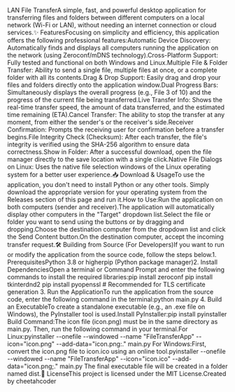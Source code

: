 LAN File TransferA simple, fast, and powerful desktop application for transferring files and folders between different computers on a local network (Wi-Fi or LAN), without needing an internet connection or cloud services.✨ FeaturesFocusing on simplicity and efficiency, this application offers the following professional features:Automatic Device Discovery: Automatically finds and displays all computers running the application on the network (using Zeroconf/mDNS technology).Cross-Platform Support: Fully tested and functional on both Windows and Linux.Multiple File & Folder Transfer: Ability to send a single file, multiple files at once, or a complete folder with all its contents.Drag & Drop Support: Easily drag and drop your files and folders directly onto the application window.Dual Progress Bars: Simultaneously displays the overall progress (e.g., File 3 of 10) and the progress of the current file being transferred.Live Transfer Info: Shows the real-time transfer speed, the amount of data transferred, and the estimated time remaining (ETA).Cancel Transfer: The ability to stop the transfer at any moment, from either the sender's or the receiver's side.Receiver Confirmation: Prompts the receiving user for confirmation before a transfer begins.File Integrity Check (Checksum): After each transfer, the file's integrity is verified using the SHA-256 algorithm to ensure data correctness.Show in Folder: After a successful download, open the file manager directly to the save location with a single click.Native File Dialogs on Linux: Uses the native file selection windows of the Linux operating system for a better user experience.📥 Download & UsageTo use the application, you don't need to install Python or any other tools. Simply download the appropriate version for your operating system from the Releases section of this page and run it.How to Use:Run the application on both computers (sender and receiver).The application will automatically display other computers in the "Target" dropdown list.Select the file or folder you want to send using the buttons or by dragging and dropping.Choose the destination computer from the dropdown list and click the Send Content button.On the destination computer, accept the incoming transfer request.🛠️ Building from Source (For Developers)If you want to run or modify the application from the source code, follow the steps below.1. PrerequisitesPython 3.8 or higherpip (Python package manager)2. Install DependenciesOpen a terminal or Command Prompt and enter the following commands to install the required libraries:pip install zeroconf
pip install tkinterdnd2
pip install pyopenssl # Recommended for TLS certificate generation
3. Run the ApplicationTo run the application from the source code, enter the following command in the terminal:python main.py
4. Build an ExecutableTo create a standalone executable (e.g., an .exe file on Windows), the PyInstaller tool is used.Install PyInstaller:pip install pyinstaller
Build Command:The icon file (icon.png) must be in the same directory as main.py. Then, run the following command in your terminal.For Linux:pyinstaller --onefile --windowed --name "FileTransferApp" --icon="icon.png" --add-data="icon.png:." main.py
For Windows:First, convert the icon.png file to icon.ico using an online tool.pyinstaller --onefile --windowed --name "FileTransferApp" --icon="icon.ico" --add-data="icon.png;." main.py
The final executable file will be created in a folder named dist.📜 LicenseThis project is licensed under the MIT License.Created by cheetahcoder